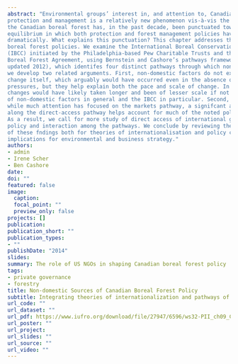 ```yaml
---
abstract: "Environmental groups’ interest in, and attention to, Canadian boreal forest
protection and management is a relatively new phenomenon vis-à-vis the longstanding focus on Canadian temperate forests. Nevertheless, policy development affecting
the Canadian boreal forest has, in the past decade, been punctuated towards a new
equilibrium in which both protection and forest management policies have increased
dramatically. What explains this punctuation? This chapter addresses this question by exploring the role of non-domestic forces in shaping Canadian
boreal forest policies. We examine the International Boreal Conservation Campaign
(IBCC) initiated by the Philadelphia-based Pew Charitable Trusts and the Canadian
Boreal Forest Agreement, using Bernstein and Cashore’s pathways framework (2002,
updated 2012), which identifes four distinct pathways through which non-domestic factors can infuence domestic policy change. Through inductive historical-process tracing,
we develop two related arguments. First, non-domestic factors do not explain policy
change itself, which arguably would have occurred even in the absence of international
pressures, but they help explain both the pace and scale of change. In other words, the
changes would have likely taken longer and been of lesser scale if not for the infuence
of non-domestic factors in general and the IBCC in particular. Second, we argue that
while much attention has focused on the markets pathway, a signifcant amount of effort
along the direct-access pathway helps account for much of the noted policy changes.
As a result, we call for more study of direct access of international groups in domestic
policy and interaction among the pathways. We conclude by reviewing the implications
of these fndings both for theories of internationalisation and policy change as well as
implications for environmental and business strategy."
authors:
- admin
- Irene Scher
- Ben Cashore
date:
doi: ""
featured: false
image:
  caption: 
  focal_point: ""
  preview_only: false
projects: []
publication: 
publication_short: ""
publication_types:
- ""
publishDate: "2014"
slides: 
summary: The role of US NGOs in shaping Canadian boreal forest policy
tags:
- private governance
- forestry
title: Non-domestic Sources of Canadian Boreal Forest Policy
subtitle: Integrating theories of internationalization and pathways of policy change
url_code: ""
url_dataset: ""
url_pdf: https://www.iufro.org/download/file/27947/6596/ws32-PII_ch09_Canadian_policy_pdf/
url_poster: ""
url_project:
url_slides: ""
url_source: ""
url_video: ""
---
```

